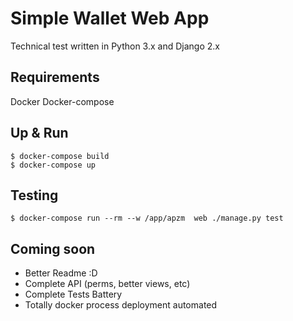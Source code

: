 # Simple Wallet Web App

Technical test written in Python 3.x and Django 2.x

## Requirements

Docker
Docker-compose

## Up & Run

```commandline
$ docker-compose build
$ docker-compose up
```

## Testing

```commandline
$ docker-compose run --rm --w /app/apzm  web ./manage.py test
```

## Coming soon
- Better Readme :D
- Complete API (perms, better views, etc)
- Complete Tests Battery
- Totally docker process deployment automated
